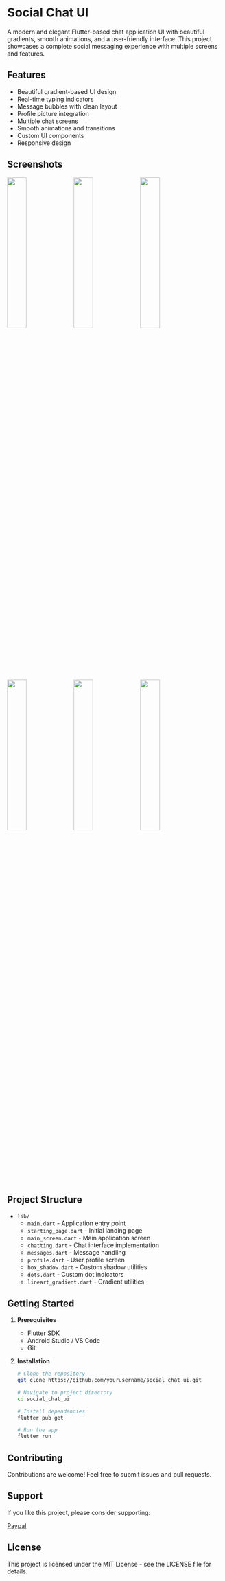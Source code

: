 # Social Chat UI

A modern and elegant Flutter-based chat application UI with beautiful gradients, smooth animations, and a user-friendly interface. This project showcases a complete social messaging experience with multiple screens and features.

## Features

- Beautiful gradient-based UI design
- Real-time typing indicators
- Message bubbles with clean layout
- Profile picture integration
- Multiple chat screens
- Smooth animations and transitions
- Custom UI components
- Responsive design

## Screenshots

<img src="image0.png" width="30%" height="30%"> <img src="image1.png" width="30%" height="30%"> <img src="image2.png" width="30%" height="30%"> <img src="image3.png" width="30%" height="30%"> <img src="image4.png" width="30%" height="30%"> <img src="image5.png" width="30%" height="30%">

## Project Structure

- `lib/`
  - `main.dart` - Application entry point
  - `starting_page.dart` - Initial landing page
  - `main_screen.dart` - Main application screen
  - `chatting.dart` - Chat interface implementation
  - `messages.dart` - Message handling
  - `profile.dart` - User profile screen
  - `box_shadow.dart` - Custom shadow utilities
  - `dots.dart` - Custom dot indicators
  - `lineart_gradient.dart` - Gradient utilities

## Getting Started

1. **Prerequisites**
   - Flutter SDK
   - Android Studio / VS Code
   - Git

2. **Installation**
   ```bash
   # Clone the repository
   git clone https://github.com/yourusername/social_chat_ui.git

   # Navigate to project directory
   cd social_chat_ui

   # Install dependencies
   flutter pub get

   # Run the app
   flutter run
   ```

## Contributing

Contributions are welcome! Feel free to submit issues and pull requests.

## Support

If you like this project, please consider supporting:

[Paypal](https://www.paypal.me/kawal7415)

## License

This project is licensed under the MIT License - see the LICENSE file for details.

